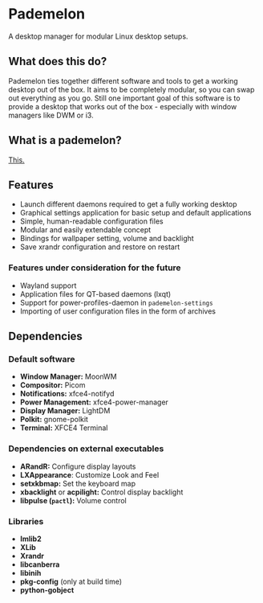 # Pademelon

A desktop manager for modular Linux desktop setups.

## What does this do?
Pademelon ties together different software and tools to get a working desktop out of the box.
It aims to be completely modular, so you can swap out everything as you go.
Still one important goal of this software is to provide a desktop that works out of the box - especially with window managers like DWM or i3.

## What is a pademelon?
[This.](https://en.wikipedia.org/wiki/Pademelon)

## Features
* Launch different daemons required to get a fully working desktop
* Graphical settings application for basic setup and default applications
* Simple, human-readable configuration files
* Modular and easily extendable concept
* Bindings for wallpaper setting, volume and backlight
* Save xrandr configuration and restore on restart

### Features under consideration for the future
* Wayland support
* Application files for QT-based daemons (lxqt)
* Support for power-profiles-daemon in `pademelon-settings`
* Importing of user configuration files in the form of archives

## Dependencies

### Default software
* **Window Manager:** MoonWM
* **Compositor:** Picom
* **Notifications:** xfce4-notifyd
* **Power Management:** xfce4-power-manager
* **Display Manager:** LightDM
* **Polkit:** gnome-polkit
* **Terminal:** XFCE4 Terminal

### Dependencies on external executables
* **ARandR:** Configure display layouts
* **LXAppearance**: Customize Look and Feel
* **setxkbmap:** Set the keyboard map
* **xbacklight** or **acpilight:** Control display backlight
* **libpulse (`pactl`):** Volume control

### Libraries
* **Imlib2**
* **XLib**
* **Xrandr**
* **libcanberra**
* **libinih**
* **pkg-config** (only at build time)
* **python-gobject**
